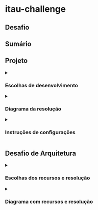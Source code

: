 # itau-challenge

## Desafio

## Sumário

## Projeto

  <details>
    <summary><h3>Escolhas de desenvolvimento</h3></summary>
      <p>Dentro do fluxo a seguir, existe o tratamento e resiliência onde envolve a utilização de SNS (FIFO) e SQS (FIFO) para capturar as falhas de transferência ocorridas durante as etapas de acesso na API de Cadastro ou API de Contas. 
      Também existe a utilização de um segundo SNS (FIFO) e SQS (FIFO) que armazenam transferências validadas e com o processo de desconto de saldo calculado, mas que ainda não foram registradas na API do Bacen, por alguma indisponibilidade da mesma.</p>
<p>Caso não crie os recursos citados, apenas não poderá ver os dados armazenados nos recursos na AWS, mas a experiência utilizando a API de Transferências será a mesma:</p>
<ol>
    <li> A API de Transferência (Spring Boot) verifica a existência de um cliente acessando a API de Cadastro. Caso o cliente exista, passa para a etapa seguinte (2).
        <ul>
            <li>1.1. Caso a API de Cadastro não possa ser acessada por estar fora, os dados de transferência serão encaminhados via SNS (FIFO) para um tópico, onde uma fila SQS (FIFO) armazenará essa transferência para ser reprocessada quando a API de Cadastro estiver disponível. A API de Transferência informará que não foi possível prosseguir com a transferência, mas que retomará em breve.</li>
            <li>1.2. Caso o cliente não exista, a API de Transferência interrompe o processo e informa que o cliente não existe.</li>
        </ul>
    </li>
    <li> A API de Contas é acessada passando os dados de origem da conta. Se bem-sucedida, passa para a etapa seguinte (3).
        <ul>
            <li>2.1. Caso a API de Contas não possa ser acessada por estar fora, os dados de transferência serão encaminhados via SNS (FIFO) para um tópico, onde uma fila SQS (FIFO) armazenará essa transferência para ser reprocessada quando a API de Contas estiver disponível. A API de Transferência informará que não foi possível prosseguir com a transferência, mas que retomará em breve.</li>
            <li>2.2. Se a conta não for ativa, o processo é interrompido e uma mensagem é retornada informando que a conta não está ativa.</li>
        </ul>
    </li>
    <li> É verificado se a conta possui saldo suficiente para a transferência. Caso sim, é direcionado para a validação seguinte (4).
        <ul>
            <li>3.1. Se a conta não tiver saldo suficiente para a transferência, o processo é interrompido e uma mensagem é retornada informando a ausência de saldo suficiente.</li>
        </ul>
    </li>
    <li> É verificado o limite diário da conta. Caso seja maior que zero e maior que o valor da transferência, seguirá para a etapa de cálculo (5).
        <ul>
            <li>4.1. Caso o valor seja acima do limite diário, a aplicação interromperá o processo informando o cliente.</li>
        </ul>
    </li>
    <li> O cálculo de transferência é feito e o Bacen é notificado.
        <ul>
            <li>5.1. Caso a API do Bacen não possa ser acessada por estar fora, os dados de transferência serão encaminhados via SNS (FIFO) para um tópico exclusivo de falhas do Bacen, onde uma fila SQS (FIFO) armazenará transferências completas, mas que na etapa final tiveram algum problema. Assim, posteriormente, poderão ser utilizadas a partir do fluxo final. E a API de Transferência informará que não foi possível prosseguir com a transferência, mas que retomará em breve.</li>
           <li>5.2. Caso a API do Bacen não possa ser acessada por excesso de requisições, os dados de transferência serão encaminhados via SNS (FIFO) para um tópico exclusivo de falhas do Bacen, onde uma fila SQS (FIFO) armazenará transferências completas, mas que na etapa final tiveram algum problema. Assim, posteriormente, poderão ser utilizadas a partir do fluxo final. E a API de Transferência informará que não foi possível prosseguir com a transferência, mas que retomará em breve, com o diferencial que apresentará o status 429.</li>
        </ul>
    </li>
    <li> A base da API de Transferência faz um registro como prova da sua persistência de dados. E, responde o cliente passando um comprovante (id de transferência) da conclusão do processo de transferência</li>
</ul>

    
  </details>
  <details>
    <summary><h3>Diagrama da resolução</h3></summary>
      <p>Abaixo, é possível ver o diagrama descrito em <b>Escolhas de desenvolvimento:</b></p>
      <div align="center">
        <img src="https://thumbs2.imgbox.com/b9/51/wICRN9lu_t.png">
      </div>
      <p>Caso deseje, é possível obter o arquivo do diagrama acessando <a href="https://github.com/gil-son/itau-challenge/tree/main/utils">aqui</a> (fluxo-aplicacao.drawio).</p>
      <p>(Visualize o diagrama utilizando a ferramenta <a href="https://draw.io">draw.io</a>)</p>
    
  </details>

   <details>
    <summary><h3>Instruções de configurações</h3></summary>

   <details>
    <summary><h4>Passo 1: Preparação do Ambiente - AWS</h4> </summary>   
    <p>Caso você deseje ver o funcionamento do SNS e do SQS, é bacana ter essas configurações. Caso não, o projeto vai funcionar da mesma forma. Bom acesse a AWS:</p>
    <ol>
      <li>Dentro do contexto do projeto, é necessário a criação de um usuário para acessar os recursos da AWS. Caso não tenha uma conta na AWS, crie uma conta e configure um usuário administrativo e o modo de acesso 2FA. Veja o vídeo para mais detalhes: <a href="https://www.youtube.com/watch?v=7hcxNAwfhhw">assistir</a> </li>
      <li>Acesse o IAM - > Users -> Create user e escolha um nome</li>
        <div align="center">
          <img src="https://thumbs2.imgbox.com/4d/c0/VryvtGkl_t.png">
        </div>
      <li>É necessário dar algumas permissões ao usuário, então escolha Attach policies directly</li>
        <div align="center">
          <img src="https://thumbs2.imgbox.com/1f/31/Umap4ZMI_t.png">
        </div>
      <li>
        Esolha as permissões de 'AmazonSNSFullAccess' e 'AmazonSQSFullAccess' e confirme
        <div align="center">
          <img src="https://thumbs2.imgbox.com/04/10/1cFNB03z_t.png">
        </div>
      </li>
      <li>
        Em seguida acesse a guia 'Security credential' e cliquei em 'Create access key' para obter as crendenciais de acesso que vão ser utilizadas no projeto
        <div align="center">
          <img src="https://thumbs2.imgbox.com/d0/17/Mafz8yHC_t.png">
        </div>
      </li>
      <li>
        Em seguida selecione a opção para poder utilizar o AWS CLI
        <div align="center">
          <img src="https://thumbs2.imgbox.com/c6/d9/BKJonRho_t.png">
        </div>
      </li>
      <li>
        Defina um nome para as chaves e crie
        <div align="center">
          <img src="https://thumbs2.imgbox.com/e1/38/6MU6imf7_t.png">
        </div>
      </li>
      <li>
        Após a criação, guarde bem as chaves ou faça o download. Não será possível voltar nessa tela
        <div align="center">
          <img src="https://thumbs2.imgbox.com/21/b9/W4Gaxhvx_t.png">
        </div>
      </li>
      <li>
        Agora, vamos criar o SQS que será a fila para armazenar os erros, pequise por SQS e clique no botão para criar
        <div align="center">
          <img src="https://thumbs2.imgbox.com/47/be/371vXrxu_t.png">
        </div>
      </li>
      <li>
        Escolha a opção FIFO (First In First Out) para que o primeiro dado a entrar seja o primeiro a sair da fila. O nome precisa terminar com .fifo
        <div align="center">
          <img src="https://thumbs2.imgbox.com/82/36/NQPXYQXH_t.png">
        </div>
      </li>
      <li>
        Agora vamos criar o tópico do SNS que vai encaminhar as mensagens para a fila. Pesquise por SNS e clique em Topics
        <div align="center">
          <img src="https://thumbs2.imgbox.com/d6/0d/slaNwD7X_t.png">
        </div>
      </li>
      <li>
        Escolha a opção FIFO, para que o primeiro dado a entrar, seja o primeiro dado a sair. O nome precisa terminar com .fifo
        <div align="center">
          <img src="https://thumbs2.imgbox.com/f2/0b/YBZNPDpB_t.png">
        </div>
      </li>
      <li>
        Agora, é necssário criar a assinatura desse tópico, então clique na opção de criar
        <div align="center">
          <img src="https://thumbs2.imgbox.com/fe/0e/l6zN2Dg8_t.png">
        </div>
      </li>
      <li>
        Escolha a opção 'Amazon SQS e em Endpoint seleciono o arn do SQS
        <div align="center">
          <img src="https://thumbs2.imgbox.com/bd/db/lTiLrO3C_t.png">
        </div>
      </li>
      <li>
        Acesso de novo o SQS para vincular o SQS com o SNS via police. Clique na guia 'Access policy' e clique na opção de editar
        <div align="center">
          <img src="https://thumbs2.imgbox.com/94/4c/n6OhCDoZ_t.png">
        </div>
      </li>
      <li>
        Edite a police conforme o script abaixo, lembresse de mudar os parâmetros conforme a sua conta:
        
      ```
      {
        "Version": "2012-10-17",
        "Id": "__default_policy_ID",
        "Statement": [
          {
            "Sid": "__owner_statement",
            "Effect": "Allow",
            "Principal": {
              "AWS": "arn:aws:iam::{id-conta-aws}:root"
            },
            "Action": "SQS:*",
            "Resource": "arn:aws:sqs:us-east-1:{id-conta-aws}:{nome-sqs}.fifo"
          },
          {
            "Sid": "topic-subscription-arn:aws:sns:us-east-1:{id-conta-aws}:{nome-sns}.fifo",
            "Effect": "Allow",
            "Principal": {
              "AWS": "*"
            },
            "Action": "SQS:SendMessage",
            "Resource": "arn:aws:sqs:us-east-1:{id-conta-aws}:{nome-sqs}.fifo",
            "Condition": {
              "ArnLike": {
                "aws:SourceArn": "arn:aws:sns:us-east-1:{id-conta-aws}:{nome-sns}.fifo"
              }
            }
          }
        ]
      }
      ```
      
  </li>
  <li>Repita o processo para criar outro SNS (FIFO) e outro SQS (FIFO), que será exclusivo para as falhas do Basen. </li>
</ol>
  </details>
  
  <details>
    <summary><h4>Passo 2: Preparação do Ambiente - IDE</h4></summary>
      <p>Clone o repositório do projeto para sua máquina local usando o Git:</p> 
     
```
git clone https://github.com/gil-son/itau-challenge.git
cd  itau-challenge
```

  <p>Acesse a sua IDE de preferência</p>
  <ol>
    <li>Selecione o Java na versão 17</li>
    <li>Maven na versão 3.9 ou mais</li>
    <li>Aguarde a IDE atualizar</li>
    <li>Excecute o comando:</li>
    
```
mvn clean install
```
  <li>acesse na sua IDE o local para configurar as variáveis de ambiente e conigure as seguintes variáveis que se encontro no application.properties

```
ARN_FROM_SNS_TRANSFERENCIA= valor;
AWS_ACCESS_KEY_ID= valor;
AWS_ACCESS_SECRET_ID= valor;
AWS_REGION= valor;
ARN_FROM_SNS_TRANSFERENCIA= valor;
ARN_FROM_SNS_BASEN= valor
```
  
  </li>
  <li>Agora execute o projeto para um teste rápido, mas ainda tem a etapa do docker-compose</li>
  </ol>
  </details>
  
  <details>
    <summary><h4>Passo 3: Preparação do Ambiente - Docker Compose</h4></summary>
    <ol>
      <li>Certifique de ter o docker em sua máquina. Caso necessário instale: <a href="https://www.youtube.com/watch?v=YimiSXPzBSs">assistir</a></li>
      <li>Acesse o diretório /wiremock e execute o comando
        
```
     cd wiremock
     docker-compose up
```
  </li>
</ol>
  </details>
</details>

## Desafio de Arquitetura
  
  <details>
    <summary><h3>Escolhas dos recursos e resolução</h3></summary>
    <p>Antes de mostrar a solução, é bacana mostrar as divisões dos grupos:</p>
      <ul>
        <li><b>AWS:</b> onde se encontra a maior parte dos recursos</li>
        <li><b>Região:</b> onde se encontra a região da aplicação (fica a escolha)</li>
        <li><b>VPC:</b> responsável por isolar os recursos da parte externa e criar uma camada interna</li>
        <li><b>Subnet pública fora da VPC:</b> responsável pela conexão de chamadas HTTP(s), de entrada/saída ao que for externo e interligando com o que for interno à AWS</li>
        <li><b>Subnet pública dentro da VPC:</b> responsável por receber as chamadas da subnet pública fora da VPC e direcionar para as subnets privadas o que for necessário. Também faz o caminho inverso</li>
      </ul>
  <p>A solução possui o seguinte fluxo com os seguintes recursos:</p>
    <ol>
      <li>O cliente se autentica no Cognito utilizando JWT.</li>
      <li>O Cognito retorna uma credencial para o cliente.</li>
      <li>O cliente envia a credencial para o API Gateway.</li>
      <li>O API Gateway encaminha a credencial para o Cognito verificar.</li>
      <li>O Cognito verifica a credencial e retorna um token autenticado com os níveis de autorização de acesso.</li>
      <li>O API Gateway direciona a chamada para o ALB.</li>
      <li>O ALB balanceia a carga e encaminha a requisição para o Fargate.</li>
      <li>O Fargate (API de Transferência), após realizar as validações necessárias com as APIs de Cadastro e Contas, grava os dados no RDS para garantir a persistência dos dados e concluir sua função.
          <ul>
              <li>8.1. Se houver um problema de comunicação com as APIs de Cadastro ou Contas, o Fargate encaminha os dados para um tópico no SNS (FIFO), que gerencia essas transações pendentes.
                  <ul>
                      <li>8.1.1. O SNS encaminha os dados para o SQS (FIFO).
                          <ul>
                              <li>8.1.1.1. O Fargate consome os dados da fila usando um listener e tenta novamente realizar o fluxo.</li>
                              <li>8.1.1.2. Se houver um problema com a fila SQS, os dados são encaminhados para um SQS (DLQ), onde podem ser recuperados manualmente.</li>
                          </ul>
                      </li>
                  </ul>
              </li>
              <li>8.2. Se houver um problema de comunicação com o BACEN, os dados da transferência, já validados e atualizados, são enviados para um SNS (FIFO), que armazena as transferências com falhas de comunicação com o BACEN.
                  <ul>
                      <li>8.2.1. O SNS encaminha os dados para outro SQS (FIFO).
                          <ul>
                              <li>8.2.1.1. O Fargate consome os dados dessa fila usando um outro listener e tenta novamente realizar o fluxo a partir da comunicação com o BACEN.</li>
                              <li>8.2.1.2. Se houver um problema com esta fila SQS, os dados são encaminhados para outro SQS (DLQ), onde podem ser recuperados manualmente.</li>
                          </ul>
                      </li>
                  </ul>
              </li>
          </ul>
      </li>
      <li>O RDS armazena a transferência, confirmando que a API de Transferência realizou sua função, e retorna uma confirmação ao Fargate.</li>
      <li>O Fargate retorna a resposta via ALB.</li>
      <li>O ALB direciona a resposta para o API Gateway.</li>
      <li>O API Gateway encaminha a resposta para o cliente.</li>
    </ol>

  <p>Os recursos recebem os seguintes complementos:</p>
    <ul>
      <li>As subnets dentro da VPC pública e privada possuem Autoscaling para atender diferentes picos de utilização e demandas</li>
      <li>Os recursos são monitorados via CloudWatch, o que gera logs da aplicação. E estão integrados ao Splunk e Grafana, que permitem a utilização da observabilidade</li>
    </ul>
  </details>

  <details>
    <summary><h3>Diagrama com recursos e resolução</h3></summary>
      <p>Abaixo, é possível ver o diagrama descrito em <b>Escolhas dos recursos e resolução:</b></p>
      <div align="center">
        <img src="https://thumbs2.imgbox.com/b2/d7/Ma9HCam1_t.png">
      </div>
      <p>Caso deseje, é possível obter o arquivo do diagrama acessando <a href="https://github.com/gil-son/itau-challenge/tree/main/utils">aqui</a>. (fluxo-completo.drawio)</p>
      <p>(Visualize o diagrama utilizando a ferramenta <a href="https://draw.io">draw.io</a>)</p>

  </details>  

